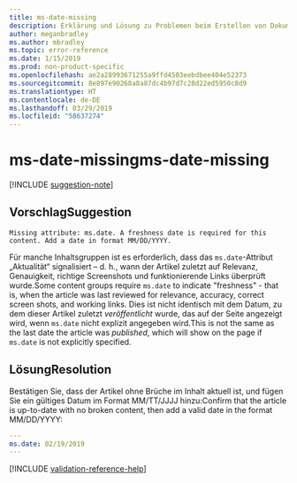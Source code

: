 ```yaml
---
title: ms-date-missing
description: Erklärung und Lösung zu Problemen beim Erstellen von Dokumentationsartikeln – ms-date-missing
author: meganbradley
ms.author: mbradley
ms.topic: error-reference
ms.date: 1/15/2019
ms.prod: non-product-specific
ms.openlocfilehash: ae2a28993671255a9ffd4503eebdbee404e52373
ms.sourcegitcommit: 8e897e90268a8a87dc4b97d7c28d22ed5950c8d9
ms.translationtype: HT
ms.contentlocale: de-DE
ms.lasthandoff: 03/29/2019
ms.locfileid: "58637274"
---
```

# <a name="ms-date-missing"></a><span data-ttu-id="0e5a3-103">ms-date-missing</span><span class="sxs-lookup"><span data-stu-id="0e5a3-103">ms-date-missing</span></span>

[!INCLUDE [suggestion-note](includes/suggestion-note.md)]

## <a name="suggestion"></a><span data-ttu-id="0e5a3-104">Vorschlag</span><span class="sxs-lookup"><span data-stu-id="0e5a3-104">Suggestion</span></span>

`Missing attribute: ms.date. A freshness date is required for this content. Add a date in format MM/DD/YYYY.`

<span data-ttu-id="0e5a3-105">Für manche Inhaltsgruppen ist es erforderlich, dass das `ms.date`-Attribut „Aktualität“ signalisiert – d. h., wann der Artikel zuletzt auf Relevanz, Genauigkeit, richtige Screenshots und funktionierende Links überprüft wurde.</span><span class="sxs-lookup"><span data-stu-id="0e5a3-105">Some content groups require `ms.date` to indicate "freshness" - that is, when the article was last reviewed for relevance, accuracy, correct screen shots, and working links.</span></span> <span data-ttu-id="0e5a3-106">Dies ist nicht identisch mit dem Datum, zu dem dieser Artikel zuletzt *veröffentlicht* wurde, das auf der Seite angezeigt wird, wenn `ms.date` nicht explizit angegeben wird.</span><span class="sxs-lookup"><span data-stu-id="0e5a3-106">This is not the same as the last date the article was *published*, which will show on the page if `ms.date` is not explicitly specified.</span></span>

## <a name="resolution"></a><span data-ttu-id="0e5a3-107">Lösung</span><span class="sxs-lookup"><span data-stu-id="0e5a3-107">Resolution</span></span>

<span data-ttu-id="0e5a3-108">Bestätigen Sie, dass der Artikel ohne Brüche im Inhalt aktuell ist, und fügen Sie ein gültiges Datum im Format MM/TT/JJJJ hinzu:</span><span class="sxs-lookup"><span data-stu-id="0e5a3-108">Confirm that the article is up-to-date with no broken content, then add a valid date in the format MM/DD/YYYY:</span></span>

```yml
---
ms.date: 02/19/2019
---
```

<!--make sure to add this file to your includes folder and verify the path-->
[!INCLUDE [validation-reference-help](includes/validation-reference-help.md)]

